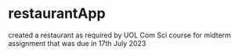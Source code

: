 # restaurantApp
created a restaurant as required by UOL Com Sci course for midterm assignment that was due in 17th July 2023
